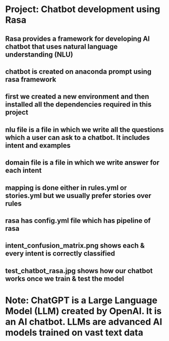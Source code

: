 # Project: Chatbot development using Rasa
## Rasa provides a framework for developing AI chatbot that uses natural language understanding (NLU)
## chatbot is created on anaconda prompt using rasa framework
## first we created a new environment and then installed all the dependencies required in this project
## nlu file is a file in which we write all the questions which a user can ask to a chatbot. It includes intent and examples
## domain file is a file in which we write answer for each intent
## mapping is done either in rules.yml or stories.yml but we usually prefer stories over rules
## rasa has config.yml file which has pipeline of rasa

## intent_confusion_matrix.png shows each & every intent is correctly classified
## test_chatbot_rasa.jpg shows how our chatbot works once we train & test the model

# Note: ChatGPT is a Large Language Model (LLM) created by OpenAI. It is an AI chatbot. LLMs are advanced AI models trained on vast text data
